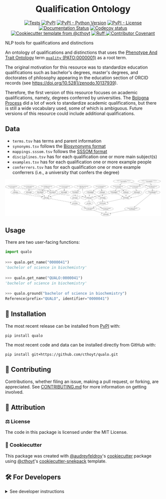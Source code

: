 <!--
<p align="center">
  <img src="https://github.com/cthoyt/qualo/raw/main/docs/source/logo.png" height="150">
</p>
-->

<h1 align="center">
  Qualification Ontology
</h1>

<p align="center">
    <a href="https://github.com/cthoyt/qualo/actions/workflows/tests.yml">
        <img alt="Tests" src="https://github.com/cthoyt/qualo/actions/workflows/tests.yml/badge.svg" /></a>
    <a href="https://pypi.org/project/qualo">
        <img alt="PyPI" src="https://img.shields.io/pypi/v/qualo" /></a>
    <a href="https://pypi.org/project/qualo">
        <img alt="PyPI - Python Version" src="https://img.shields.io/pypi/pyversions/qualo" /></a>
    <a href="https://github.com/cthoyt/qualo/blob/main/LICENSE">
        <img alt="PyPI - License" src="https://img.shields.io/pypi/l/qualo" /></a>
    <a href='https://qualo.readthedocs.io/en/latest/?badge=latest'>
        <img src='https://readthedocs.org/projects/qualo/badge/?version=latest' alt='Documentation Status' /></a>
    <a href="https://codecov.io/gh/cthoyt/qualo/branch/main">
        <img src="https://codecov.io/gh/cthoyt/qualo/branch/main/graph/badge.svg" alt="Codecov status" /></a>  
    <a href="https://github.com/cthoyt/cookiecutter-python-package">
        <img alt="Cookiecutter template from @cthoyt" src="https://img.shields.io/badge/Cookiecutter-snekpack-blue" /></a>
    <a href="https://github.com/astral-sh/ruff">
        <img src="https://img.shields.io/endpoint?url=https://raw.githubusercontent.com/astral-sh/ruff/main/assets/badge/v2.json" alt="Ruff" style="max-width:100%;">
    </a>
    <a href="https://github.com/cthoyt/qualo/blob/main/.github/CODE_OF_CONDUCT.md">
        <img src="https://img.shields.io/badge/Contributor%20Covenant-2.1-4baaaa.svg" alt="Contributor Covenant"/></a>
</p>

NLP tools for qualifications and distinctions

An ontology of qualifications and distinctions that uses the 
[Phenotype And Trait Ontology](https://bioregistry.io/pato)
term [`quality` (PATO:0000001)](https://bioregistry.io/PATO:0000001?provider=ols)
as a root term.

The original motivation for this resource was to standardize education qualifications such as 
bachelor's degrees, master's degrees, and doctorates of philosophy appearing in the education 
section of ORCID records (see https://doi.org/10.5281/zenodo.10137939).

Therefore, the first version of this resource focuses on academic qualifications, namely,
degrees conferred by universities. The [Bologna Process](https://en.wikipedia.org/wiki/Bologna_Process)
did a lot of work to standardize academic qualifications, but there is still a wide vocabulary used, some of
which is ambiguous. Future versions of this resource could include additional qualifications.

## Data

- `terms.tsv` has terms and parent information
- `synonyms.tsv` follows the [Biosynonyms format](https://github.com/biopragmatics/biosynonyms)
- `mappings.sssom.tsv` follows the [SSSOM format](https://mapping-commons.github.io/sssom/)
- `disciplines.tsv` has for each qualification one or more main subject(s)
- `examples.tsv` has for each qualification one or more example people
- `conferrers.tsv` has for each qualification one or more example conferrers (i.e., a university that confers the degree)


![Psychology hierarchy](docs/source/img/hierarchy.png)

## Usage

There are two user-facing functions:

```python
import qualo

>>> qualo.get_name("0000041")
'bachelor of science in biochemistry'

>>> qualo.get_name("QUALO:0000041")
'bachelor of science in biochemistry'

>>> qualo.ground("bachelor of science in biochemistry")
Reference(prefix="QUALO", identifier="0000041")
```

## 🚀 Installation

The most recent release can be installed from
[PyPI](https://pypi.org/project/qualo/) with:

```shell
pip install qualo
```

The most recent code and data can be installed directly from GitHub with:

```shell
pip install git+https://github.com/cthoyt/qualo.git
```

## 👐 Contributing

Contributions, whether filing an issue, making a pull request, or forking, are appreciated. See
[CONTRIBUTING.md](https://github.com/cthoyt/qualo/blob/master/.github/CONTRIBUTING.md)
for more information on getting involved.

## 👋 Attribution

### ⚖️ License

The code in this package is licensed under the MIT License.

<!--
### 📖 Citation

Citation goes here!
-->

<!--
### 🎁 Support

This project has been supported by the following organizations (in alphabetical order):

- [Biopragmatics Lab](https://biopragmatics.github.io)

-->

<!--
### 💰 Funding

This project has been supported by the following grants:

| Funding Body  | Program                                                      | Grant Number |
|---------------|--------------------------------------------------------------|--------------|
| Funder        | [Grant Name (GRANT-ACRONYM)](https://example.com/grant-link) | ABCXYZ       |
-->

### 🍪 Cookiecutter

This package was created with [@audreyfeldroy](https://github.com/audreyfeldroy)'s
[cookiecutter](https://github.com/cookiecutter/cookiecutter) package using [@cthoyt](https://github.com/cthoyt)'s
[cookiecutter-snekpack](https://github.com/cthoyt/cookiecutter-snekpack) template.

## 🛠️ For Developers

<details>
  <summary>See developer instructions</summary>

The final section of the README is for if you want to get involved by making a code contribution.

### Development Installation

To install in development mode, use the following:

```bash
git clone git+https://github.com/cthoyt/qualo.git
cd qualo
pip install -e .
```

### Updating Package Boilerplate

This project uses `cruft` to keep boilerplate (i.e., configuration, contribution guidelines, documentation
configuration)
up-to-date with the upstream cookiecutter package. Update with the following:

```shell
pip install cruft
cruft update
```

More info on Cruft's update command is
available [here](https://github.com/cruft/cruft?tab=readme-ov-file#updating-a-project).

### 🥼 Testing

After cloning the repository and installing `tox` with `pip install tox tox-uv`, 
the unit tests in the `tests/` folder can be run reproducibly with:

```shell
tox -e py
```

Additionally, these tests are automatically re-run with each commit in a
[GitHub Action](https://github.com/cthoyt/qualo/actions?query=workflow%3ATests).

### 📖 Building the Documentation

The documentation can be built locally using the following:

```shell
git clone git+https://github.com/cthoyt/qualo.git
cd qualo
tox -e docs
open docs/build/html/index.html
``` 

The documentation automatically installs the package as well as the `docs`
extra specified in the [`pyproject.toml`](pyproject.toml). `sphinx` plugins
like `texext` can be added there. Additionally, they need to be added to the
`extensions` list in [`docs/source/conf.py`](docs/source/conf.py).

The documentation can be deployed to [ReadTheDocs](https://readthedocs.io) using
[this guide](https://docs.readthedocs.io/en/stable/intro/import-guide.html).
The [`.readthedocs.yml`](.readthedocs.yml) YAML file contains all the configuration you'll need.
You can also set up continuous integration on GitHub to check not only that
Sphinx can build the documentation in an isolated environment (i.e., with `tox -e docs-test`)
but also that [ReadTheDocs can build it too](https://docs.readthedocs.io/en/stable/pull-requests.html).

#### Configuring ReadTheDocs

1. Log in to ReadTheDocs with your GitHub account to install the integration
   at https://readthedocs.org/accounts/login/?next=/dashboard/
2. Import your project by navigating to https://readthedocs.org/dashboard/import then clicking the plus icon next to
   your repository
3. You can rename the repository on the next screen using a more stylized name (i.e., with spaces and capital letters)
4. Click next, and you're good to go!

### 📦 Making a Release

#### Configuring Zenodo

[Zenodo](https://zenodo.org) is a long-term archival system that assigns a DOI to each release of your package.

1. Log in to Zenodo via GitHub with this link: https://zenodo.org/oauth/login/github/?next=%2F. This brings you to a
   page that lists all of your organizations and asks you to approve installing the Zenodo app on GitHub. Click "grant"
   next to any organizations you want to enable the integration for, then click the big green "approve" button. This
   step only needs to be done once.
2. Navigate to https://zenodo.org/account/settings/github/, which lists all of your GitHub repositories (both in your
   username and any organizations you enabled). Click the on/off toggle for any relevant repositories. When you make
   a new repository, you'll have to come back to this

After these steps, you're ready to go! After you make "release" on GitHub (steps for this are below), you can navigate
to https://zenodo.org/account/settings/github/repository/cthoyt/qualo
to see the DOI for the release and link to the Zenodo record for it.

#### Registering with the Python Package Index (PyPI)

You only have to do the following steps once.

1. Register for an account on the [Python Package Index (PyPI)](https://pypi.org/account/register)
2. Navigate to https://pypi.org/manage/account and make sure you have verified your email address. A verification email
   might not have been sent by default, so you might have to click the "options" dropdown next to your address to get to
   the "re-send verification email" button
3. 2-Factor authentication is required for PyPI since the end of 2023 (see
   this [blog post from PyPI](https://blog.pypi.org/posts/2023-05-25-securing-pypi-with-2fa/)). This means
   you have to first issue account recovery codes, then set up 2-factor authentication
4. Issue an API token from https://pypi.org/manage/account/token

#### Configuring your machine's connection to PyPI

You have to do the following steps once per machine. Create a file in your home directory called
`.pypirc` and include the following:

```ini
[distutils]
index-servers =
    pypi
    testpypi

[pypi]
username = __token__
password = <the API token you just got>

# This block is optional in case you want to be able to make test releases to the Test PyPI server
[testpypi]
repository = https://test.pypi.org/legacy/
username = __token__
password = <an API token from test PyPI>
```

Note that since PyPI is requiring token-based authentication, we use `__token__` as the user, verbatim.
If you already have a `.pypirc` file with a `[distutils]` section, just make sure that there is an `index-servers`
key and that `pypi` is in its associated list. More information on configuring the `.pypirc` file can
be found [here](https://packaging.python.org/en/latest/specifications/pypirc).

#### Uploading to PyPI

After installing the package in development mode and installing
`tox` with `pip install tox tox-uv`,
run the following from the shell:

```shell
tox -e finish
```

This script does the following:

1. Uses [bump-my-version](https://github.com/callowayproject/bump-my-version) to switch the version number in
   the `pyproject.toml`, `CITATION.cff`, `src/qualo/version.py`,
   and [`docs/source/conf.py`](docs/source/conf.py) to not have the `-dev` suffix
2. Packages the code in both a tar archive and a wheel using
   [`uv build`](https://docs.astral.sh/uv/guides/publish/#building-your-package)
3. Uploads to PyPI using [`twine`](https://github.com/pypa/twine).
4. Push to GitHub. You'll need to make a release going with the commit where the version was bumped.
5. Bump the version to the next patch. If you made big changes and want to bump the version by minor, you can
   use `tox -e bumpversion -- minor` after.

#### Releasing on GitHub

1. Navigate
   to https://github.com/cthoyt/qualo/releases/new
   to draft a new release
2. Click the "Choose a Tag" dropdown and select the tag corresponding to the release you just made
3. Click the "Generate Release Notes" button to get a quick outline of recent changes. Modify the title and description
   as you see fit
4. Click the big green "Publish Release" button

This will trigger Zenodo to assign a DOI to your release as well.

</details>
